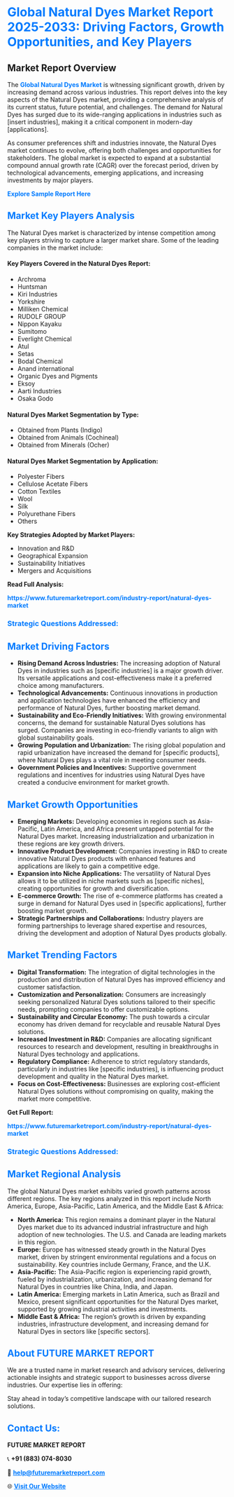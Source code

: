 <h1 style="color: #007BFF;">Global Natural Dyes Market Report 2025-2033: Driving Factors, Growth Opportunities, and Key Players</h1>

<section id="overview">
<h2>Market Report Overview</h2>
<p>The <a href="https://www.futuremarketreport.com/industry-report/natural-dyes-market" style="color: #007BFF; text-decoration: none;"><strong>Global Natural Dyes Market</strong></a> is witnessing significant growth, driven by increasing demand across various industries. This report delves into the key aspects of the Natural Dyes market, providing a comprehensive analysis of its current status, future potential, and challenges. The demand for Natural Dyes has surged due to its wide-ranging applications in industries such as [insert industries], making it a critical component in modern-day [applications].</p>
<p>As consumer preferences shift and industries innovate, the Natural Dyes market continues to evolve, offering both challenges and opportunities for stakeholders. The global market is expected to expand at a substantial compound annual growth rate (CAGR) over the forecast period, driven by technological advancements, emerging applications, and increasing investments by major players.</p>
</section>

<section id="overview">
<p><a href="https://www.futuremarketreport.com/request-sample/reportId=85632" style="color: #007BFF; text-decoration: none;"><strong>Explore Sample Report Here</strong></a></p>
</section>

<section id="key-players">
<h2 style="color: #007BFF;">Market Key Players Analysis</h2>
<p>The Natural Dyes market is characterized by intense competition among key players striving to capture a larger market share. Some of the leading companies in the market include:</p>
<h4>Key Players Covered in the Natural Dyes Report:</h4>
<ul><li>Archroma</li><li>Huntsman</li><li>Kiri Industries</li><li>Yorkshire</li><li>Milliken Chemical</li><li>RUDOLF GROUP</li><li>Nippon Kayaku</li><li>Sumitomo</li><li>Everlight Chemical</li><li>Atul</li><li>Setas</li><li>Bodal Chemical</li><li>Anand international</li><li>Organic Dyes and Pigments</li><li>Eksoy</li><li>Aarti Industries</li><li>Osaka Godo</li></ul>
<h4>Natural Dyes Market Segmentation by Type:</h4>
<ul><li>Obtained from Plants (Indigo)</li><li>Obtained from Animals (Cochineal)</li><li>Obtained from Minerals (Ocher)</li></ul>

<h4>Natural Dyes Market Segmentation by Application:</h4>
<ul><li>Polyester Fibers</li><li>Cellulose Acetate Fibers</li><li>Cotton Textiles</li><li>Wool</li><li>Silk</li><li>Polyurethane Fibers</li><li>Others</li></ul>
<p><strong>Key Strategies Adopted by Market Players:</strong></p>
<ul>
<li>Innovation and R&D</li>
<li>Geographical Expansion</li>
<li>Sustainability Initiatives</li>
<li>Mergers and Acquisitions</li>
</ul>
</section>

<section>
<p><strong>Read Full Analysis: </strong></p><a href="https://www.futuremarketreport.com/industry-report/natural-dyes-market" style="color: #007BFF; text-decoration: none;"><strong>https://www.futuremarketreport.com/industry-report/natural-dyes-market</strong></a>
<h3 style="color: #007BFF;">Strategic Questions Addressed:</h3>
</section>

<section id="driving-factors">
<h2 style="color: #007BFF;">Market Driving Factors</h2>
<ul>
<li><strong>Rising Demand Across Industries:</strong> The increasing adoption of Natural Dyes in industries such as [specific industries] is a major growth driver. Its versatile applications and cost-effectiveness make it a preferred choice among manufacturers.</li>
<li><strong>Technological Advancements:</strong> Continuous innovations in production and application technologies have enhanced the efficiency and performance of Natural Dyes, further boosting market demand.</li>
<li><strong>Sustainability and Eco-Friendly Initiatives:</strong> With growing environmental concerns, the demand for sustainable Natural Dyes solutions has surged. Companies are investing in eco-friendly variants to align with global sustainability goals.</li>
<li><strong>Growing Population and Urbanization:</strong> The rising global population and rapid urbanization have increased the demand for [specific products], where Natural Dyes plays a vital role in meeting consumer needs.</li>
<li><strong>Government Policies and Incentives:</strong> Supportive government regulations and incentives for industries using Natural Dyes have created a conducive environment for market growth.</li>
</ul>
</section>

<section id="growth-opportunities">
<h2 style="color: #007BFF;">Market Growth Opportunities</h2>
<ul>
<li><strong>Emerging Markets:</strong> Developing economies in regions such as Asia-Pacific, Latin America, and Africa present untapped potential for the Natural Dyes market. Increasing industrialization and urbanization in these regions are key growth drivers.</li>
<li><strong>Innovative Product Development:</strong> Companies investing in R&D to create innovative Natural Dyes products with enhanced features and applications are likely to gain a competitive edge.</li>
<li><strong>Expansion into Niche Applications:</strong> The versatility of Natural Dyes allows it to be utilized in niche markets such as [specific niches], creating opportunities for growth and diversification.</li>
<li><strong>E-commerce Growth:</strong> The rise of e-commerce platforms has created a surge in demand for Natural Dyes used in [specific applications], further boosting market growth.</li>
<li><strong>Strategic Partnerships and Collaborations:</strong> Industry players are forming partnerships to leverage shared expertise and resources, driving the development and adoption of Natural Dyes products globally.</li>
</ul>
</section>

<section id="trending-factors">
<h2 style="color: #007BFF;">Market Trending Factors</h2>
<ul>
<li><strong>Digital Transformation:</strong> The integration of digital technologies in the production and distribution of Natural Dyes has improved efficiency and customer satisfaction.</li>
<li><strong>Customization and Personalization:</strong> Consumers are increasingly seeking personalized Natural Dyes solutions tailored to their specific needs, prompting companies to offer customizable options.</li>
<li><strong>Sustainability and Circular Economy:</strong> The push towards a circular economy has driven demand for recyclable and reusable Natural Dyes solutions.</li>
<li><strong>Increased Investment in R&D:</strong> Companies are allocating significant resources to research and development, resulting in breakthroughs in Natural Dyes technology and applications.</li>
<li><strong>Regulatory Compliance:</strong> Adherence to strict regulatory standards, particularly in industries like [specific industries], is influencing product development and quality in the Natural Dyes market.</li>
<li><strong>Focus on Cost-Effectiveness:</strong> Businesses are exploring cost-efficient Natural Dyes solutions without compromising on quality, making the market more competitive.</li>
</ul>
</section>

<section>
<p><strong>Get Full Report: </strong></p><a href="https://www.futuremarketreport.com/industry-report/natural-dyes-market" style="color: #007BFF; text-decoration: none;"><strong>https://www.futuremarketreport.com/industry-report/natural-dyes-market</strong></a>
<h3 style="color: #007BFF;">Strategic Questions Addressed:</h3>
</section>


<section id="regional-analysis">
<h2 style="color: #007BFF;">Market Regional Analysis</h2>
<p>The global Natural Dyes market exhibits varied growth patterns across different regions. The key regions analyzed in this report include North America, Europe, Asia-Pacific, Latin America, and the Middle East & Africa:</p>
<ul>
<li><strong>North America:</strong> This region remains a dominant player in the Natural Dyes market due to its advanced industrial infrastructure and high adoption of new technologies. The U.S. and Canada are leading markets in this region.</li>
<li><strong>Europe:</strong> Europe has witnessed steady growth in the Natural Dyes market, driven by stringent environmental regulations and a focus on sustainability. Key countries include Germany, France, and the U.K.</li>
<li><strong>Asia-Pacific:</strong> The Asia-Pacific region is experiencing rapid growth, fueled by industrialization, urbanization, and increasing demand for Natural Dyes in countries like China, India, and Japan.</li>
<li><strong>Latin America:</strong> Emerging markets in Latin America, such as Brazil and Mexico, present significant opportunities for the Natural Dyes market, supported by growing industrial activities and investments.</li>
<li><strong>Middle East & Africa:</strong> The region’s growth is driven by expanding industries, infrastructure development, and increasing demand for Natural Dyes in sectors like [specific sectors].</li>
</ul>
</section>

<footer>
<h2 style="color: #007BFF;">About FUTURE MARKET REPORT</h2>
<p>We are a trusted name in market research and advisory services, delivering actionable insights and strategic support to businesses across diverse industries. Our expertise lies in offering:</p>

<p>Stay ahead in today’s competitive landscape with our tailored research solutions.</p>

<h2 style="color: #007BFF;">Contact Us:</h2>
<p><strong>FUTURE MARKET REPORT</strong></p>
<p>📞 <strong>+91 (883) 074-8030</strong></p>
<p>📧 <strong><a href="mailto:help@futuremarketreport.com" style="color: #007BFF;">help@futuremarketreport.com</a></strong></p>
<p>🌐 <strong><a href="https://www.futuremarketreport.com/" style="color: #007BFF;">Visit Our Website</a></strong></p>
</footer>